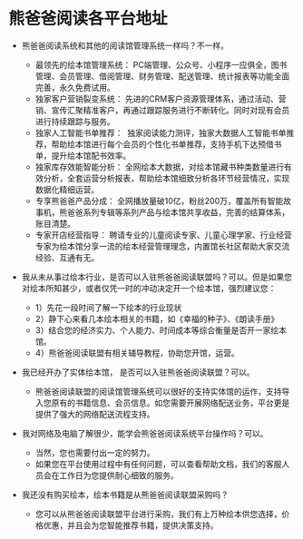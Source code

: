 # 熊爸爸阅读各平台地址

- 熊爸爸阅读系统和其他的阅读馆管理系统一样吗？不一样。

    - 最领先的绘本馆管理系统：
PC端管理、公众号、小程序一应俱全，图书管理、会员管理、借阅管理、财务管理、配送管理、统计报表等功能全面完善，永久免费试用。
    - 独家客户营销裂变系统：
先进的CRM客户资源管理体系，通过活动、营销、宣传汇聚精准客户，再通过跟踪服务进行不断转化。同时对现有会员进行持续跟踪与服务。
    - 独家人工智能书单推荐：
 独家阅读能力测评，独家大数据人工智能书单推荐，帮助绘本馆进行每个会员的个性化书单推荐，支持手机下达预借书单，提升绘本馆配书效率。
    - 独家库存效能智能分析：
全网绘本大数据，对绘本馆藏书种类数量进行有效分析，全套运营分析报表，帮助绘本馆细致分析各环节经营情况，实现数据化精细运营。
    - 专享熊爸爸产品分成：
全网播放量破10亿，粉丝200万，覆盖所有智能故事机，熊爸爸系列专辑等系列产品与绘本馆共享收益，完善的结算体系，账目清楚。
    - 专家开店经营指导：
聘请专业的儿童阅读专家、儿童心理学家、行业经营专家为绘本馆分享一流的绘本经营管理理念，内置馆长社区帮助大家交流经验、互通有无。

- 我从未从事过绘本行业，是否可以入驻熊爸爸阅读联盟吗？可以。但是如果您对绘本所知甚少，或者仅凭一时的冲动决定开一个绘本馆，强烈建议您：
    - 1）先花一段时间了解一下绘本的行业现状
    - 2）静下心来看几本绘本相关的书籍，如《幸福的种子》、《朗读手册》
    - 3）结合您的经济实力、个人能力、时间成本等综合衡量是否开一家绘本馆。
    - 4）熊爸爸阅读联盟有相关辅导教程，协助您开馆，运营。
- 我已经开办了实体绘本馆， 是否可以入驻熊爸爸阅读联盟？可以。

    - 熊爸爸阅读联盟的阅读馆管理系统可以很好的支持实体馆的运作，支持导入您原有的书籍信息、会员信息。如您需要开展网络配送业务，平台更是提供了强大的网络配送流程支持。

- 我对网络及电脑了解很少，能学会熊爸爸阅读系统平台操作吗？可以。
    - 当然，您也需要付出一定的努力。
    - 如果您在平台使用过程中有任何问题，可以查看帮助文档，我们的客服人员会在工作日为您提供耐心细致的服务。
- 我还没有购买绘本，绘本书籍是从熊爸爸阅读联盟采购吗？
    - 您可以从熊爸爸阅读联盟平台进行采购，我们有上万种绘本供您选择，价格优惠，并且会为您智能推荐书籍，提供决策支持。